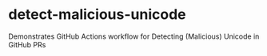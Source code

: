 # detect-malicious-unicode
Demonstrates GitHub Actions workflow for Detecting (Malicious) Unicode in GitHub PRs
